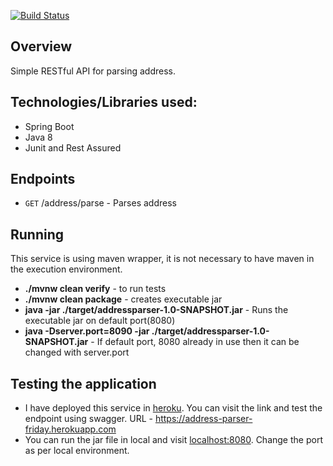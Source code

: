 [![Build Status](https://travis-ci.com/nameishari/addressParser.svg?branch=master)](https://travis-ci.com/nameishari/addressparser/) 

## Overview
Simple RESTful API for parsing address.

## Technologies/Libraries used:

<ul>
  <li>Spring Boot</li>
  <li>Java 8</li>
  <li>Junit and Rest Assured</li>
</ul>

## Endpoints
* `GET` /address/parse - Parses address

## Running
This service is using maven wrapper, it is not necessary to have maven in the execution environment.
<ul>
  <li><b>./mvnw clean verify</b> - to run tests</li>
  <li><b>./mvnw clean package</b> - creates executable jar</li>
  <li><b>java -jar ./target/addressparser-1.0-SNAPSHOT.jar</b> - Runs the executable jar on default port(8080)</li>
  <li><b>java -Dserver.port=8090 -jar ./target/addressparser-1.0-SNAPSHOT.jar</b> - If default port, 8080 already in use then it can be changed with server.port</li>
 </ul>
 
## Testing the application
 <ul> 
     <li>I have deployed this service in <a href="www.heroku.com">heroku</a>. You can visit the link and test the endpoint using swagger. URL - <a href="https://address-parser-friday.herokuapp.com/swagger-ui.html">https://address-parser-friday.herokuapp.com</a></li>
     <li>You can run the jar file in local and visit <a href="http://localhost:8080">localhost:8080</a>. Change the port as per local environment.</li>
 </ul>